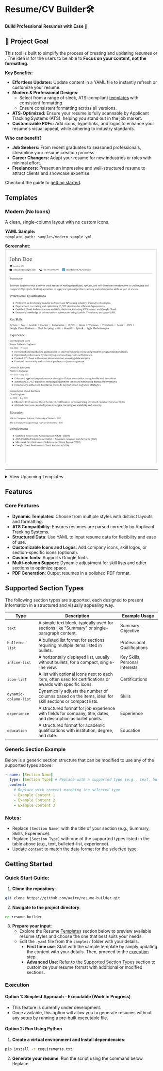 # **Resume/CV Builder**🛠️

**Build Professional Resumes with Ease 🚀** 

## 🎯 Project Goal

This tool is built to simplify the process of creating and updating resumes or . The idea is for the users to be able to **Focus on your content, not the formatting.**

**Key Benefits:**

* **Effortless Updates:** 
  Update content in a YAML file to instantly refresh or customize your resume.
* **Modern & Professional Designs:** 
  - Select from a range of sleek, ATS-compliant [templates](#templates) with consistent formatting.
  - Ensure consistent formatting across all versions.
* **ATS-Optimized:** 
  Ensure your resume is fully scannable by Applicant Tracking Systems (ATS), helping you stand out in the job market.
* **Customizable PDFs:** 
  Add icons, hyperlinks, and logos to enhance your resume's visual appeal, while adhering to industry standards.

**Who can benefit?**

* **Job Seekers:** From recent graduates to seasoned professionals, streamline your resume creation process.
* **Career Changers:** Adapt your resume for new industries or roles with minimal effort.
* **Freelancers:** Present an impressive and well-structured resume to attract clients and showcase expertise.

Checkout the guide to [getting started](#getting-started). 

## Templates

### Modern (No Icons)

A clean, single-column layout with no custom icons.

**YAML Sample:**  
`template_path: samples/modern_sample.yml`

**Screenshot:**  
![Modern Resume (No Icons)](docs/templates/modern-no-icons.png)

---

<details>
  <summary>View Upcoming Templates</summary>


### Modern (With Icons)

A clean, single-column layout with decorative icons for sections like contact information and certifications.

**YAML Sample:**  
`template_path: samples/modern_with_icons.yml`

*(Screenshot coming soon)*


### Minimalist (Work in Progress)

A streamlined, no-frills layout focused purely on content with minimal design elements.

**YAML Sample:**  
`template_path: samples/minimalist_sample.yml`

*(Screenshot coming soon)*


### Creative (Planned)

A visually striking layout featuring color highlights and unique typography for a bold statement.

**YAML Sample:**  
`template_path: samples/creative_sample.yml`

*(Screenshot and YAML file coming soon)*

</details>


## Features

### Core Features

- **Dynamic Templates**: Choose from multiple styles with distinct layouts and formatting.
- **ATS Compatibility**: Ensures resumes are parsed correctly by Applicant Tracking Systems.
- **Structured Data**: Use YAML to input resume data for flexibility and ease of use.
- **Customizable Icons and Logos**: Add company icons, skill logos, or section-specific icons (optional).
- **Custom fonts**: Supports Google fonts.
- **Multi-column Support**: Dynamic adjustment for skill lists and other sections to optimize space.
- **PDF Generation**: Output resumes in a polished PDF format.


## Supported Section Types

The following section types are supported, each designed to present information in a structured and visually appealing way.

| **Type**         | **Description**                                                                                         | **Example Usage**                |
|-------------------|---------------------------------------------------------------------------------------------------------|----------------------------------|
| `text`           | A simple text block, typically used for sections like "Summary" or single-paragraph content.            | Summary, Objective               |
| `bulleted-list`  | A bulleted list format for sections requiring multiple items listed in bullets.                          | Professional Qualifications      |
| `inline-list`    | A horizontally displayed list, usually without bullets, for a compact, single-line view.                | Key Skills, Personal Interests   |
| `icon-list`      | A list with optional icons next to each item, often used for certifications or awards with specific icons.| Certifications                   |
| `dynamic-column-list` | Dynamically adjusts the number of columns based on the items, ideal for skill sections or compact lists. | Skills                           |
| `experience`     | A structured format for job experience with fields for company, title, dates, and description as bullet points.| Experience                       |
| `education`      | A structured format for academic qualifications with institution, degree, and date.                     | Education                        |


### Generic Section Example

Below is a generic section structure that can be modified to use any of the supported types above:

```yaml
- name: [Section Name]
  type: [Section Type] # Replace with a supported type (e.g., text, bulleted-list, experience, etc.)
  content:
    # Replace with content matching the selected type
    - Example Content 1
    - Example Content 2
    - Example Content 3
```

### Notes:
- Replace `[Section Name]` with the title of your section (e.g., Summary, Skills, Experience).
- Replace `[Section Type]` with one of the supported types listed in the table above (e.g., text, bulleted-list, experience).
- Update `content` to match the data format for the selected type.


## Getting Started

### Quick Start Guide: 

1. **Clone the repository**:

```bash
git clone https://github.com/aafre/resume-builder.git
```

2. **Navigate to the project directory**: 

```bash
cd resume-builder
```

3. **Prepare your input**: 
    - Explore the Resume [Templates](#Templates) section below to preview available resume styles and choose the one that best suits your needs.
    - Edit the `.yaml` file from the `samples/` folder with your details.
        - **First time use**: Start with the sample template by simply updating the content with your details. Then, proceed to the [execution](#execution) step.
        - **Advanced Use**: Refer to the [Supported Section Types](#supported-section-types) section to customize your resume format with additional or modified sections.


### Execution


#### Option 1: Simplest Approach – Executable (Work in Progress)

- This feature is currently under development.
- Once available, this option will allow you to generate resumes without any setup by running a pre-built executable file.


#### Option 2: Run Using Python

1. **Create a virtual environment and Install dependencies**: 

```bash
pip install -r requirements.txt
```


2. **Generate your resume**:
Run the script using the command below. Replace <template> with the desired template name, <input> with the path to your `.yaml` file, and <output> with the desired output file location.

```bash 
python resume_generator.py --template modern --input data/sample.yml --output output/resume.pdf
```

Flag Details:
- `--template`: Specify the template name (modern, etc.).
- `--input`: Path to the .yaml file containing resume data.
- `--output`: Path to save the generated PDF.


#### Option 2: Run Using Python

1. **Build the Docker Image**:

```bash 
docker build -t resume-builder .
```

2. **Run the container**: 

```bash 
docker run -it --rm -v "${pwd}:/app/" --entrypoint /bin/bash resume-builder
```

For windows users, replace `${pwd}` with `%cd%`.

3. **Generate Your Resume**:

```bash
python resume_generator.py --template modern --input data/sample.yml --output output/resume.pdf
```



